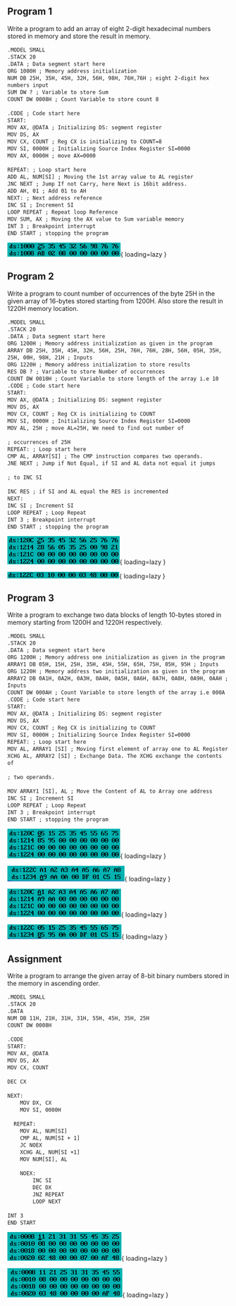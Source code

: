 ## Program 1

Write a program to add an array of eight 2-digit hexadecimal numbers stored in memory and store the result in memory.

```assembly
.MODEL SMALL
.STACK 20
.DATA ; Data segment start here
ORG 1000H ; Memory address initialization
NUM DB 25H, 35H, 45H, 32H, 56H, 98H, 76H,76H ; eight 2-digit hex numbers input
SUM DW ? ; Variable to store Sum
COUNT DW 0008H ; Count Variable to store count 8

.CODE ; Code start here
START:
MOV AX, @DATA ; Initializing DS: segment register
MOV DS, AX
MOV CX, COUNT ; Reg CX is initializing to COUNT=8
MOV SI, 0000H ; Initializing Source Index Register SI=0000
MOV AX, 0000H ; move AX=0000

REPEAT: ; Loop start here
ADD AL, NUM[SI] ; Moving the 1st array value to AL register
JNC NEXT ; Jump If not Carry, here Next is 16bit address.
ADD AH, 01 ; Add 01 to AH
NEXT: ; Next address reference
INC SI ; Increment SI
LOOP REPEAT ; Repeat loop Reference
MOV SUM, AX ; Moving the AX value to Sum variable memory
INT 3 ; Breakpoint interrupt
END START ; stopping the program
```

![](assets/p03_01.png){ loading=lazy }

## Program 2

Write a program to count number of occurrences of the byte 25H in the given array of 16-bytes stored starting from 1200H. Also store the result in 1220H memory location.

```assembly
.MODEL SMALL
.STACK 20
.DATA ; Data segment start here
ORG 1200H ; Memory address initialization as given in the program
ARRAY DB 25H, 35H, 45H, 32H, 56H, 25H, 76H, 76H, 28H, 56H, 05H, 35H, 25H, 00H, 98H, 21H ; Inputs
ORG 1220H ; Memory address initialization to store results
RES DB ? ; Variable to store Number of occurrences
COUNT DW 0010H ; Count Variable to store length of the array i.e 10
.CODE ; Code start here
START:
MOV AX, @DATA ; Initializing DS: segment register
MOV DS, AX
MOV CX, COUNT ; Reg CX is initializing to COUNT
MOV SI, 0000H ; Initializing Source Index Register SI=0000
MOV AL, 25H ; move AL=25H, We need to find out number of

; occurrences of 25H
REPEAT: ; Loop start here
CMP AL, ARRAY[SI] ; The CMP instruction compares two operands.
JNE NEXT ; Jump if Not Equal, if SI and AL data not equal it jumps

; to INC SI

INC RES ; if SI and AL equal the RES is incremented
NEXT:
INC SI ; Increment SI
LOOP REPEAT ; Loop Repeat
INT 3 ; Breakpoint interrupt
END START ; stopping the program
```

![](assets/p03_02a.png){ loading=lazy }

![](assets/p03_02b.png){ loading=lazy }

## Program 3

Write a program to exchange two data blocks of length 10-bytes stored in memory starting from 1200H and 1220H respectively.

```assembly
.MODEL SMALL
.STACK 20
.DATA ; Data segment start here
ORG 1200H ; Memory address one initialization as given in the program
ARRAY1 DB 05H, 15H, 25H, 35H, 45H, 55H, 65H, 75H, 85H, 95H ; Inputs
ORG 1220H ; Memory address two initialization as given in the program
ARRAY2 DB 0A1H, 0A2H, 0A3H, 0A4H, 0A5H, 0A6H, 0A7H, 0A8H, 0A9H, 0AAH ; Inputs
COUNT DW 000AH ; Count Variable to store length of the array i.e 000A
.CODE ; Code start here
START:
MOV AX, @DATA ; Initializing DS: segment register
MOV DS, AX
MOV CX, COUNT ; Reg CX is initializing to COUNT
MOV SI, 0000H ; Initializing Source Index Register SI=0000
REPEAT: ; Loop start here
MOV AL, ARRAY1 [SI] ; Moving first element of array one to AL Register
XCHG AL, ARRAY2 [SI] ; Exchange Data. The XCHG exchange the contents of

; two operands.

MOV ARRAY1 [SI], AL ; Move the Content of AL to Array one address
INC SI ; Increment SI
LOOP REPEAT ; Loop Repeat
INT 3 ; Breakpoint interrupt
END START ; stopping the program
```

![](assets/p03_03a.png){ loading=lazy }

![](assets/p03_03b.png){ loading=lazy }

![](assets/p03_03c.png){ loading=lazy }

![](assets/p03_03d.png){ loading=lazy }

## Assignment

Write a program to arrange the given array of 8-bit binary numbers stored in the memory in ascending order.

```assembly
.MODEL SMALL
.STACK 20
.DATA
NUM DB 11H, 21H, 31H, 31H, 55H, 45H, 35H, 25H
COUNT DW 0008H

.CODE
START:
MOV AX, @DATA
MOV DS, AX
MOV CX, COUNT

DEC CX

NEXT:
	MOV DX, CX
	MOV SI, 0000H

  REPEAT:
    MOV AL, NUM[SI]
    CMP AL, NUM[SI + 1]
    JC NOEX
    XCHG AL, NUM[SI +1]
    MOV NUM[SI], AL

	NOEX:
		INC SI
		DEC DX
		JNZ REPEAT
		LOOP NEXT

INT 3
END START
```

![](assets/p03_assignmenta.png){ loading=lazy }

![](assets/p03_assignmentb.png){ loading=lazy }